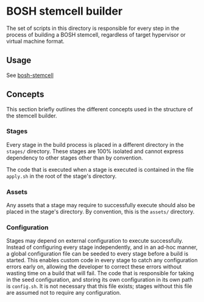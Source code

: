 # BOSH stemcell builder

The set of scripts in this directory is responsible for every step in
the process of building a BOSH stemcell, regardless of target hypervisor
or virtual machine format.

## Usage

See [bosh-stemcell](/bosh-stemcell/README.md)

## Concepts

This section briefly outlines the different concepts used in the
structure of the stemcell builder.

### Stages

Every stage in the build process is placed in a different directory in
the `stages/` directory. These stages are 100% isolated and cannot
express dependency to other stages other than by convention.

The code that is executed when a stage is executed is contained in the
file `apply.sh` in the root of the stage's directory.

### Assets

Any assets that a stage may require to successfully execute should also
be placed in the stage's directory. By convention, this is the `assets/`
directory.

### Configuration

Stages may depend on external configuration to execute successfully.
Instead of configuring every stage independently, and in an ad-hoc
manner, a global configuration file can be seeded to every stage before
a build is started. This enables custom code in every stage to catch any
configuration errors early on, allowing the developer to correct these
errors without wasting time on a build that will fail. The code that is
responsible for taking in the seed configuration, and storing its own
configuration in its own path is `config.sh`. It is not necessary that
this file exists; stages without this file are assumed not to require
any configuration.




